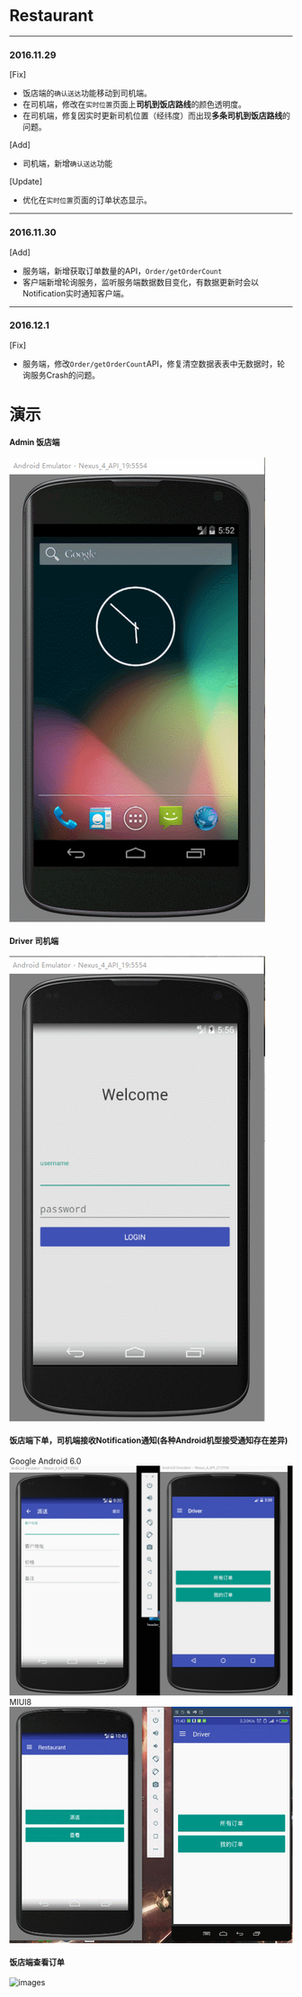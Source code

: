 # Restaurant


----------
### 2016.11.29

[Fix]

 - 饭店端的`确认送达`功能移动到司机端。
 - 在司机端，修改在`实时位置`页面上**司机到饭店路线**的颜色透明度。
 - 在司机端，修复因实时更新司机位置（经纬度）而出现**多条司机到饭店路线**的问题。

[Add]

 - 司机端，新增`确认送达`功能

[Update]

 - 优化在`实时位置`页面的订单状态显示。
 


----------


### 2016.11.30

[Add]

 - 服务端，新增获取订单数量的API，`Order/getOrderCount`
 - 客户端新增轮询服务，监听服务端数据数目变化，有数据更新时会以Notification实时通知客户端。


----------


### 2016.12.1

[Fix]

 - 服务端，修改`Order/getOrderCount`API，修复清空数据表表中无数据时，轮询服务Crash的问题。


# 演示

#### Admin 饭店端
![images](https://github.com/gaoyuyu/Restaurant/raw/master/captures/admin.gif)

#### Driver 司机端
![images](https://github.com/gaoyuyu/Restaurant/raw/master/captures/driver.gif)

#### 饭店端下单，司机端接收Notification通知(各种Android机型接受通知存在差异)
Google Android 6.0
![images](https://github.com/gaoyuyu/Restaurant/raw/master/captures/notification.gif)
MIUI8
![images](https://github.com/gaoyuyu/Restaurant/raw/master/captures/notification_real.gif)
#### 饭店端查看订单
![images](https://github.com/gaoyuyu/Restaurant/raw/master/captures/admin_check_order.gif)

 